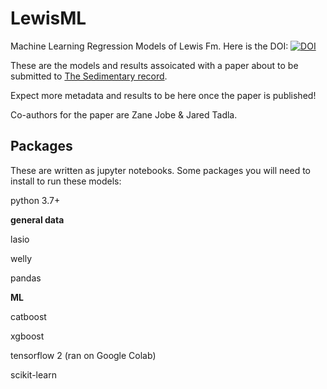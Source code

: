 # LewisML
Machine Learning Regression Models of Lewis Fm. Here is the DOI: [![DOI](https://zenodo.org/badge/340778603.svg)](https://zenodo.org/badge/latestdoi/340778603)

These are the models and results assoicated with a paper about to be submitted to [The Sedimentary record](https://thesedimentaryrecord.scholasticahq.com/issues).

Expect more metadata and results to be here once the paper is published!

Co-authors for the paper are Zane Jobe & Jared Tadla.

## Packages
These are written as jupyter notebooks. Some packages you will need to install to run these models:

python 3.7+

**general data**

lasio

welly

pandas



**ML**

catboost

xgboost

tensorflow 2 (ran on Google Colab)

scikit-learn
